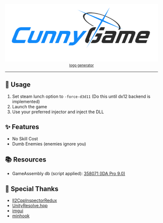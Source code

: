 <div align="center">
    <img src="assets/cunny-game.png" alt="LogoText">
    <br>
    <a href="https://github.com/nulla2011/bluearchive-logo"><small>logo generator</small></a>
</div>

---

## 📝 Usage 
1. Set steam lunch option to `-force-d3d11` (Do this until dx12 backend is implemented)
2. Launch the game
3. Use your preferred injector and inject the DLL

## ✨ Features
- No Skill Cost
- Dumb Enemies (enemies ignore you)

## 📚 Resources
- GameAssembly db (script applied): [358071 (IDA Pro 9.0)](https://mega.nz/file/T0QVyKib#iRWgX4d3PAVcNlciOaS2zs-bm2yAMbsB24ZIdGJG9cQ)

## 🙏 Special Thanks
- [Il2CppInspectorRedux](https://github.com/LukeFZ/Il2CppInspectorRedux)
- [UnityResolve.hpp](https://github.com/issuimo/UnityResolve.hpp)
- [imgui](https://github.com/ocornut/imgui)
- [minhook](https://github.com/TsudaKageyu/minhook)